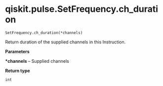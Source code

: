 # qiskit.pulse.SetFrequency.ch\_duration

`SetFrequency.ch_duration(*channels)`

Return duration of the supplied channels in this Instruction.

**Parameters**

**\*channels** – Supplied channels

**Return type**

`int`
